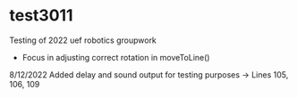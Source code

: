 # test3011
Testing of 2022 uef robotics groupwork
- Focus in adjusting correct rotation in moveToLine()

8/12/2022
Added delay and sound output for testing purposes -> Lines 105, 106, 109

